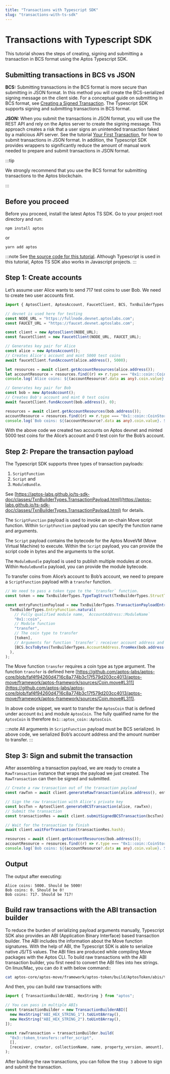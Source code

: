 ```yaml
---
title: "Transactions with Typescript SDK"
slug: "transactions-with-ts-sdk"
---
```


# Transactions with Typescript SDK

This tutorial shows the steps of creating, signing and submitting a transaction in BCS format using the Aptos Typescript SDK.

## Submitting transactions in BCS vs JSON

**BCS:** Submitting transactions in the BCS format is more secure than submitting in JSON format. In this method you will create the BCS-serialized signing message on the client side. For a conceptual guide on submitting in BCS format, see [Creating a Signed Transaction](../guides/sign-a-transaction.md). The Typescript SDK supports signing and submitting transactions in BCS format.

**JSON:** When you submit the transactions in JSON format, you will use the REST API and rely on the Aptos server to create the signing message. This approach creates a risk that a user signs an unintended transaction faked by a malicious API server. See the tutorial [Your First Transaction](../tutorials/first-transaction.md), for how to submit transactions in JSON format. In addition, the Typescript SDK provides wrappers to significantly reduce the amount of manual work needed to prepare and submit transactions in JSON format.

:::tip

We strongly recommend that you use the BCS format for submitting transactions to the Aptos blockchain.

:::

## Before you proceed

Before you proceed, install the latest Aptos TS SDK. Go to your project root directory and run:

`npm install aptos`

or

`yarn add aptos`

:::note
See [the source code for this tutorial](https://github.com/aptos-labs/aptos-core/blob/main/ecosystem/typescript/sdk/examples/typescript/bcs_transaction.ts). Although Typescript is used in this tutorial, Aptos TS SDK also works in Javascript projects.
:::

## Step 1: Create accounts

Let’s assume user Alice wants to send 717 test coins to user Bob. We need to create two user accounts first.

```ts
import { AptosClient, AptosAccount, FaucetClient, BCS, TxnBuilderTypes } from "aptos";

// devnet is used here for testing
const NODE_URL = "https://fullnode.devnet.aptoslabs.com";
const FAUCET_URL = "https://faucet.devnet.aptoslabs.com";

const client = new AptosClient(NODE_URL);
const faucetClient = new FaucetClient(NODE_URL, FAUCET_URL);

// Generates key pair for Alice
const alice = new AptosAccount();
// Creates Alice's account and mint 5000 test coins
await faucetClient.fundAccount(alice.address(), 5000);

let resources = await client.getAccountResources(alice.address());
let accountResource = resources.find((r) => r.type === "0x1::coin::CoinStore<0x1::aptos_coin::AptosCoin>");
console.log(`Alice coins: ${(accountResource?.data as any).coin.value}. Should be 5000!`);

// Generates key pair for Bob
const bob = new AptosAccount();
// Creates Bob's account and mint 0 test coins
await faucetClient.fundAccount(bob.address(), 0);

resources = await client.getAccountResources(bob.address());
accountResource = resources.find((r) => r.type === "0x1::coin::CoinStore<0x1::aptos_coin::AptosCoin>");
console.log(`Bob coins: ${(accountResource?.data as any).coin.value}. Should be 0!`);
```

With the above code we created two accounts on Aptos devnet and minted 5000 test coins for the Alice’s account and 0 test coin for the Bob’s account.

## Step 2: Prepare the transaction payload

The Typescript SDK supports three types of transaction payloads:

1. `ScriptFunction`
2. `Script` and
3. `ModuleBundle`.

See [https://aptos-labs.github.io/ts-sdk-doc/classes/TxnBuilderTypes.TransactionPayload.html](https://aptos-labs.github.io/ts-sdk-doc/classes/TxnBuilderTypes.TransactionPayload.html) for details.

The `ScriptFunction` payload is used to invoke an on-chain Move script function. Within `ScriptFunction` payload you can specify the function name and arguments.

The `Script` payload contains the bytecode for the Aptos MoveVM (Move Virtual Machine) to execute. Within the `Script` payload, you can provide the script code in bytes and the arguments to the script.

The `ModuleBundle` payload is used to publish multiple modules at once. Within `ModuleBundle` payload, you can provide the module bytecode.

To transfer coins from Alice’s account to Bob’s account, we need to prepare a `ScriptFunction` payload with a `transfer` function.

```ts
// We need to pass a token type to the `transfer` function.
const token = new TxnBuilderTypes.TypeTagStruct(TxnBuilderTypes.StructTag.fromString("0x1::aptos_coin::AptosCoin"));

const entryFunctionPayload = new TxnBuilderTypes.TransactionPayloadEntryFunction(
  TxnBuilderTypes.EntryFunction.natural(
    // Fully qualified module name, `AccountAddress::ModuleName`
    "0x1::coin",
    // Module function
    "transfer",
    // The coin type to transfer
    [token],
    // Arguments for function `transfer`: receiver account address and amount to transfer
    [BCS.bcsToBytes(TxnBuilderTypes.AccountAddress.fromHex(bob.address())), BCS.bcsSerializeUint64(717)],
  ),
);
```

The Move function `transfer` requires a coin type as type argument. The function `transfer` is defined here [https://github.com/aptos-labs/aptos-core/blob/faf4f94260d4716c8a774b3c17f579d203cc4013/aptos-move/framework/aptos-framework/sources/Coin.move#L311](https://github.com/aptos-labs/aptos-core/blob/faf4f94260d4716c8a774b3c17f579d203cc4013/aptos-move/framework/aptos-framework/sources/Coin.move#L311).

In above code snippet, we want to transfer the `AptosCoin` that is defined under account `0x1` and module `AptosCoin`. The fully qualified name for the `AptosCoin` is therefore `0x1::aptos_coin::AptosCoin`.

:::note
All arguments in `ScriptFunction` payload must be BCS serialized. In above code, we serialized Bob’s account address and the amount number to transfer.
:::

## Step 3: Sign and submit the transaction

After assembling a transaction payload, we are ready to create a `RawTransaction` instance that wraps the payload we just created. The `RawTransaction` can then be signed and submitted.

```ts
// Create a raw transaction out of the transaction payload
const rawTxn = await client.generateRawTransaction(alice.address(), entryFunctionPayload);

// Sign the raw transaction with Alice's private key
const bcsTxn = AptosClient.generateBCSTransaction(alice, rawTxn);
// Submit the transaction
const transactionRes = await client.submitSignedBCSTransaction(bcsTxn);

// Wait for the transaction to finish
await client.waitForTransaction(transactionRes.hash);

resources = await client.getAccountResources(bob.address());
accountResource = resources.find((r) => r.type === "0x1::coin::CoinStore<0x1::aptos_coin::AptosCoin>");
console.log(`Bob coins: ${(accountResource?.data as any).coin.value}. Should be 717!`);
```

## Output

The output after executing:

```tsx
Alice coins: 5000. Should be 5000!
Bob coins: 0. Should be 0!
Bob coins: 717. Should be 717!
```

## Build raw transactions with the ABI transaction builder

To reduce the burden of serializing payload arguments manually, Typescript SDK also provides an ABI (Application Binary Interface) based transaction builder. The ABI includes the information about the Move function signatures. With the help of ABI, the Typescript SDK is able to serialize native JS/TS values. The ABI files are produced while compiling Move packages with the Aptos CLI. To build raw transactions with the ABI transaction builder, you first need to convert the ABI files into hex strings. On linux/Mac, you can do it with below command::

```bash
cat aptos-core/aptos-move/framework/aptos-token/build/AptosToken/abis/token_transfers/offer_script.abi | od -v -t x1 -A n | tr -d ' \n'
```

And then, you can build raw transactions with:

```ts
import { TransactionBuilderABI, HexString } from "aptos";

// You can pass in multiple ABIs
const transactionBuilder = new TransactionBuilderABI([
  new HexString("ABI_HEX_STRING_1").toUint8Array(),
  new HexString("ABI_HEX_STRING_2").toUint8Array(),
]);

const rawTransaction = transactionBuilder.build(
  "0x3::token_transfers::offer_script",
  [],
  [receiver, creator, collectionName, name, property_version, amount],
);
```

After building the raw transactions, you can follow the `Step 3` above to sign and submit the transaction.
